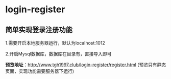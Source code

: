 # login-register
## 简单实现登录注册功能

1.需要开启本地服务器运行，默认为localhost:1012

2.开启Mysql数据库，数据库在目录有，直接导入即可

**预览地址**：http://www.tgh1997.club/login-register/register.html (预览只有静态页面，实现功能需要服务器下运行)
